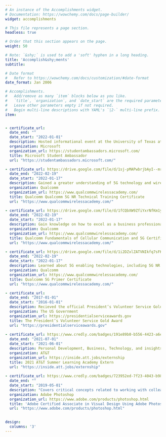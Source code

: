 ```yaml
---
# An instance of the Accomplishments widget.
# Documentation: https://wowchemy.com/docs/page-builder/
widget: accomplishments

# This file represents a page section.
headless: true

# Order that this section appears on the page.
weight: 50

# Note: `&shy;` is used to add a 'soft' hyphen in a long heading.
title: 'Accomplish&shy;ments'
subtitle:

# Date format
#   Refer to https://wowchemy.com/docs/customization/#date-format
date_format: Jan 2006

# Accomplishments.
#   Add/remove as many `item` blocks below as you like.
#   `title`, `organization`, and `date_start` are the required parameters.
#   Leave other parameters empty if not required.
#   Begin multi-line descriptions with YAML's `|2-` multi-line prefix.
item:


- certificate_url:
  date_end: ""
  date_start: "2022-01-01"
  description: Hosted informational event at the University of Texas at Dallas, offer guidance to other students, display a project that is an exhibit of our newfound skills, and be involved with the Microsoft community.
  organization: Microsoft
  organization_url: https://studentambassadors.microsoft.com/
  title: Microsoft Student Ambassador
  url: "https://studentambassadors.microsoft.com/"

- certificate_url: https://drive.google.com/file/d/1sj-pMAPwbrjbAyI--mrsFEMnq7iGP3Xe/view?usp=sharing
  date_end: "2022-02-19"
  date_start: "2022-01-17"
  description: Gained a greater understanding of 5G technology and wireless engineering while also training with engineers at Qualcomm Technologies – a world leader in 5G technology and wireless communication. Discussion of Network architecture, mmWave, Beamforming, massive MIMO, and NR upper layers, all in detail.
  organization: Qualcomm
  organization_url: https://www.qualcommwirelessacademy.com/
  title: Qualcomm Qualcomm 5G NR Technical Training Certificate
  url: "https://www.qualcommwirelessacademy.com/"

- certificate_url: https://drive.google.com/file/d/1fCQbXW9ZfiYxrNfKm1yTGv-pbYW-EQ20/view?usp=sharing
  date_end: "2022-02-19"
  date_start: "2022-01-17"
  description: Gain knowledge on how to excel as a business professional in one of the fastest-growing industries in the world. Understand how 5G can optimize your business objectives.
  organization: Qualcomm
  organization_url: https://www.qualcommwirelessacademy.com/
  title: Qualcomm Fundamentals of Cellular Communication and 5G Certificate
  url: "https://www.qualcommwirelessacademy.com/"

- certificate_url: https://drive.google.com/file/d/1i2DZxlZATVNIkfq7sFKNRNh3SDoDHjL_/view?usp=sharing
  date_end: "2022-02-19"
  date_start: "2022-01-17"
  description: Learned about 5G enabling technologies, including 5G NR air interface, advanced channel coding, massive MIMO, mobile mmWave, and much more.Understand the basics of key networking features of 5G and the technologies applied with it like C-V2X, smart cities, etc.
  organization: Qualcomm
  organization_url: https://www.qualcommwirelessacademy.com/
  title: Qualcomm 5G Primer Certificate
  url: "https://www.qualcommwirelessacademy.com/"

- certificate_url:
  date_end: "2017-01-01"
  date_start: "2016-01-01"
  description: Recieved the official President’s Volunteer Service Gold Award medallion and a personalized certificate of achievement and letter signed by the president. Volunteered 250+ hours to qualify for years 2016 and 2017.
  organization: The US Government
  organization_url: https://presidentialserviceawards.gov
  title: The President’s Volunteer Service Gold Award
  url: "https://presidentialserviceawards.gov"
  
- certificate_url: https://www.credly.com/badges/191e89b0-b556-4423-a6eb-d20780f40d9c/linked_in
  date_end: "2021-07-01"
  date_start: "2021-06-01"
  description: Personal Development, Business, Technology, and insights on life at AT&T direct from our leadership and experts in their field.
  organization: AT&T
  organization_url: https://inside.att.jobs/externship
  title: 2021 AT&T Summer Learning Academy Extern
  url: "https://inside.att.jobs/externship"
  
- certificate_url: https://www.credly.com/badges/723952ed-7f23-4043-b980-92e598902883?source=linked_in_profile
  date_end: ""
  date_start: "2019-05-01"
  description: "Covers critical concepts related to working with colleagues and clients with crucial legal, technical, and design-related knowledge and interface setup and program settings that assist in an efficient and effective workflow, as well as knowledge about ingesting digital assets for a project."
  organization: Adobe Photoshop
  organization_url: https://www.adobe.com/products/photoshop.html
  title: 'Adobe Certified Associate in Visual Design Using Adobe Photoshop'
  url: "https://www.adobe.com/products/photoshop.html"
 

design:
  columns: '3' 
---
```

